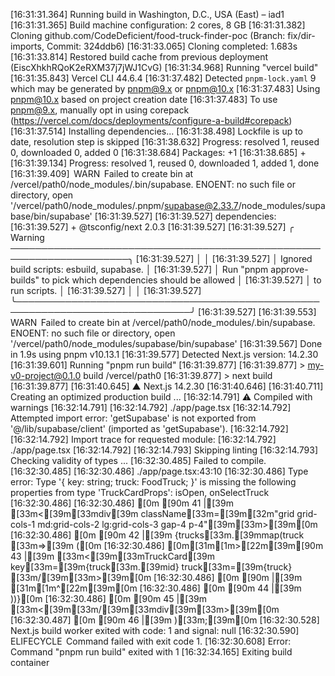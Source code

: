 [16:31:31.364] Running build in Washington, D.C., USA (East) – iad1
[16:31:31.365] Build machine configuration: 2 cores, 8 GB
[16:31:31.382] Cloning github.com/CodeDeficient/food-truck-finder-poc (Branch: fix/dir-imports, Commit: 324ddb6)
[16:31:33.065] Cloning completed: 1.683s
[16:31:33.814] Restored build cache from previous deployment (EiscXhkhRQoK2eRXM37j7jWJ1CvG)
[16:31:34.968] Running "vercel build"
[16:31:35.843] Vercel CLI 44.6.4
[16:31:37.482] Detected `pnpm-lock.yaml` 9 which may be generated by pnpm@9.x or pnpm@10.x
[16:31:37.483] Using pnpm@10.x based on project creation date
[16:31:37.483] To use pnpm@9.x, manually opt in using corepack (https://vercel.com/docs/deployments/configure-a-build#corepack)
[16:31:37.514] Installing dependencies...
[16:31:38.498] Lockfile is up to date, resolution step is skipped
[16:31:38.632] Progress: resolved 1, reused 0, downloaded 0, added 0
[16:31:38.684] Packages: +1
[16:31:38.685] +
[16:31:39.134] Progress: resolved 1, reused 0, downloaded 1, added 1, done
[16:31:39.409]  WARN  Failed to create bin at /vercel/path0/node_modules/.bin/supabase. ENOENT: no such file or directory, open '/vercel/path0/node_modules/.pnpm/supabase@2.33.7/node_modules/supabase/bin/supabase'
[16:31:39.527] 
[16:31:39.527] dependencies:
[16:31:39.527] + @tsconfig/next 2.0.3
[16:31:39.527] 
[16:31:39.527] ╭ Warning ─────────────────────────────────────────────────────────────────────╮
[16:31:39.527] │                                                                              │
[16:31:39.527] │   Ignored build scripts: esbuild, supabase.                                  │
[16:31:39.527] │   Run "pnpm approve-builds" to pick which dependencies should be allowed     │
[16:31:39.527] │   to run scripts.                                                            │
[16:31:39.527] │                                                                              │
[16:31:39.527] ╰──────────────────────────────────────────────────────────────────────────────╯
[16:31:39.527] 
[16:31:39.553]  WARN  Failed to create bin at /vercel/path0/node_modules/.bin/supabase. ENOENT: no such file or directory, open '/vercel/path0/node_modules/supabase/bin/supabase'
[16:31:39.567] Done in 1.9s using pnpm v10.13.1
[16:31:39.577] Detected Next.js version: 14.2.30
[16:31:39.601] Running "pnpm run build"
[16:31:39.877] 
[16:31:39.877] > my-v0-project@0.1.0 build /vercel/path0
[16:31:39.877] > next build
[16:31:39.877] 
[16:31:40.645]   ▲ Next.js 14.2.30
[16:31:40.646] 
[16:31:40.711]    Creating an optimized production build ...
[16:32:14.791]  ⚠ Compiled with warnings
[16:32:14.791] 
[16:32:14.792] ./app/page.tsx
[16:32:14.792] Attempted import error: 'getSupabase' is not exported from '@/lib/supabase/client' (imported as 'getSupabase').
[16:32:14.792] 
[16:32:14.792] Import trace for requested module:
[16:32:14.792] ./app/page.tsx
[16:32:14.792] 
[16:32:14.793]    Skipping linting
[16:32:14.793]    Checking validity of types ...
[16:32:30.485] Failed to compile.
[16:32:30.485] 
[16:32:30.486] ./app/page.tsx:43:10
[16:32:30.486] Type error: Type '{ key: string; truck: FoodTruck; }' is missing the following properties from type 'TruckCardProps': isOpen, onSelectTruck
[16:32:30.486] 
[16:32:30.486] [0m [90m 41 |[39m     [33m<[39m[33mdiv[39m className[33m=[39m[32m"grid grid-cols-1 md:grid-cols-2 lg:grid-cols-3 gap-4 p-4"[39m[33m>[39m[0m
[16:32:30.486] [0m [90m 42 |[39m       {trucks[33m.[39mmap(truck [33m=>[39m ([0m
[16:32:30.486] [0m[31m[1m>[22m[39m[90m 43 |[39m         [33m<[39m[33mTruckCard[39m key[33m=[39m{truck[33m.[39mid} truck[33m=[39m{truck} [33m/[39m[33m>[39m[0m
[16:32:30.486] [0m [90m    |[39m          [31m[1m^[22m[39m[0m
[16:32:30.486] [0m [90m 44 |[39m       ))}[0m
[16:32:30.486] [0m [90m 45 |[39m     [33m<[39m[33m/[39m[33mdiv[39m[33m>[39m[0m
[16:32:30.487] [0m [90m 46 |[39m   )[33m;[39m[0m
[16:32:30.528] Next.js build worker exited with code: 1 and signal: null
[16:32:30.590]  ELIFECYCLE  Command failed with exit code 1.
[16:32:30.608] Error: Command "pnpm run build" exited with 1
[16:32:34.165] Exiting build container
